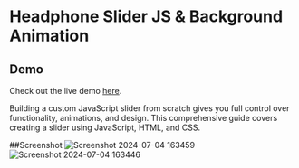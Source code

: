# Headphone Slider JS & Background Animation
## Demo
Check out the live demo [here](https://ab1ngeorge.github.io/Headphone-Slider-JS-Background-Animation/).

Building a custom JavaScript slider from scratch gives you full control over functionality, animations, and design. This comprehensive guide covers creating a slider using JavaScript, HTML, and CSS. 

##Screenshot
![Screenshot 2024-07-04 163459](https://github.com/ab1ngeorge/Headphone-Slider-JS-Background-Animation/assets/131862797/4eeb3380-9ce5-4b42-986a-6c78d425bd80)
![Screenshot 2024-07-04 163446](https://github.com/ab1ngeorge/Headphone-Slider-JS-Background-Animation/assets/131862797/0d5eb800-fd74-4354-80e2-4ee6fd1b3002)
